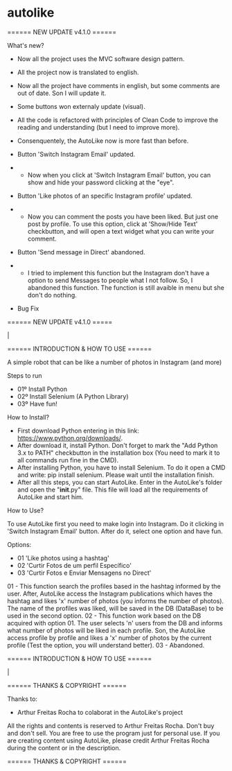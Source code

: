 # autolike

====== NEW UPDATE v4.1.0 ======

 What's new?
 - Now all the project uses the MVC software design pattern.
 - All the project now is translated to english.
 - Now all the project have comments in english, but some comments are out of date. Son I will update it.
 - Some buttons won externaly update (visual).
 - All the code is refactored with principles of Clean Code to improve the reading and understanding (but I need to improve more).
 - Consenquentely, the AutoLike now is more fast than before.
 
 
 - Button 'Switch Instagram Email' updated.
 - - Now when you click at 'Switch Instagram Email' button, you can show and hide your password clicking at the "eye".
 
 - Button 'Like photos of an specific Instagram profile' updated.
 - - Now you can comment the posts you have been liked. But just one post by profile. To use this option, click at 'Show/Hide Text' checkbutton, and will open a text widget what you can write your comment.
 
 - Button 'Send message in Direct' abandoned.
 - - I tried to implement this function but the Instagram don't have a option to send Messages to people what I not follow. So, I abandoned this function. The function is still avaible in menu but she don't do nothing.

 - Bug Fix
    
====== NEW UPDATE v4.1.0 =====

|

====== INTRODUCTION & HOW TO USE ======

A simple robot that can be like a number of photos in Instagram (and more)

Steps to run

- 01º Install Python
- 02º Install Selenium (A Python Library)
- 03º Have fun!

How to Install?

- First download Python entering in this link: https://www.python.org/downloads/.
- After download it, install Python. Don't forget to mark the "Add Python 3.x to PATH" checkbutton in the installation box (You need to mark it to all commands run fine in the CMD).
- After installing Python, you have to install Selenium. To do it open a CMD and write: pip install selenium. Please wait until the installation finish.
- After all this steps, you can start AutoLike. Enter in the AutoLike's folder and open the "__init__.py" file. This file will load all the requirements of AutoLike and start him.


How to Use?

To use AutoLike first you need to make login into Instagram. Do it clicking in 'Switch Instagram Email' button. After do it, select one option and have fun.

Options:
- 01 'Like photos using a hashtag'
- 02 'Curtir Fotos de um perfil Específico'
- 03 'Curtir Fotos e Enviar Mensagens no Direct'

01 - This function search the profiles based in the hashtag informed by the user. After, AutoLike access the Instagram publications which haves the hashtag and likes 'x' number of photos (you informs the number of photos). The name of the profiles was liked, will be saved in the DB (DataBase) to be used in the second option.
02 - This function work based on the DB acquired with option 01. The user selects 'n' users from the DB and informs what number of photos will be liked in each profile. Son, the AutoLike access profile by profile and likes a 'x' number of photos by the current profile (Test the option, you will understand better).
03 - Abandoned.

====== INTRODUCTION & HOW TO USE ======

|

====== THANKS & COPYRIGHT ======

Thanks to:
- Arthur Freitas Rocha to colaborat in the AutoLike's project

All the rights and contents is reserved to Arthur Freitas Rocha. Don't buy and don't sell. You are free to use the program just for personal use. If you are creating content using AutoLike, please credit Arthur Freitas Rocha during the content or in the description.

====== THANKS & COPYRIGHT ======
